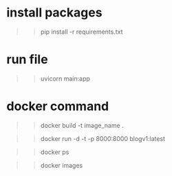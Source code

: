 # install packages
>> pip install -r requirements.txt

# run file
>> uvicorn main:app


# docker command
>> docker build -t image_name .

>> docker run -d -t -p 8000:8000 blogv1:latest

>> docker ps

>> docker images